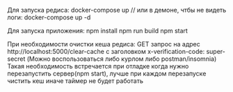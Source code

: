 Для запуска редиса:
docker-compose up // или в демоне, чтбы не видеть логи:
docker-compose up -d

Для запуска приложения:
npm install
npm run build
npm start

При необходимости очистки кеша редиса:
GET запрос на адрес http://localhost:5000/clear-cache c заголовком x-verification-code: super-secret
(Можно воспользоваться либо курлом либо postman/insomnia)
Такая необходимость встречается при отладке когда нужно перезапустить сервер(npm start), лучше при каждом перезапуске чистить кеш иначе таймер не будет работать